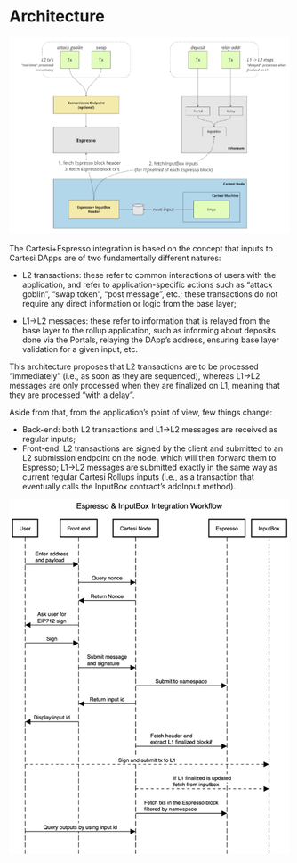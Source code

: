 # Architecture

![cartesi - espresso architecture](/img/cartesi-espresso-integration.png)

The Cartesi+Espresso integration is based on the concept that inputs to Cartesi DApps are of two fundamentally different natures:

- L2 transactions: these refer to common interactions of users with the application, and refer to application-specific actions such as “attack goblin”, “swap token”, “post message”, etc.; these transactions do not require any direct information or logic from the base layer;

- L1->L2 messages: these refer to information that is relayed from the base layer to the rollup application, such as informing about deposits done via the Portals, relaying the DApp’s address, ensuring base layer validation for a given input, etc.

This architecture proposes that L2 transactions are to be processed “immediately” (i.e., as soon as they are sequenced), whereas L1->L2 messages are only processed when they are finalized on L1, meaning that they are processed “with a delay”.

Aside from that, from the application’s point of view, few things change:

- Back-end: both L2 transactions and L1->L2 messages are received as regular inputs;
- Front-end: L2 transactions are signed by the client and submitted to an L2 submission endpoint on the node, which will then forward them to Espresso; L1->L2 messages are submitted exactly in the same way as current regular Cartesi Rollups inputs (i.e., as a transaction that eventually calls the InputBox contract’s addInput method).

![cartesi - espresso Sequence Diagram](/img/cartesi-espresso-sequence-diagram.png)
